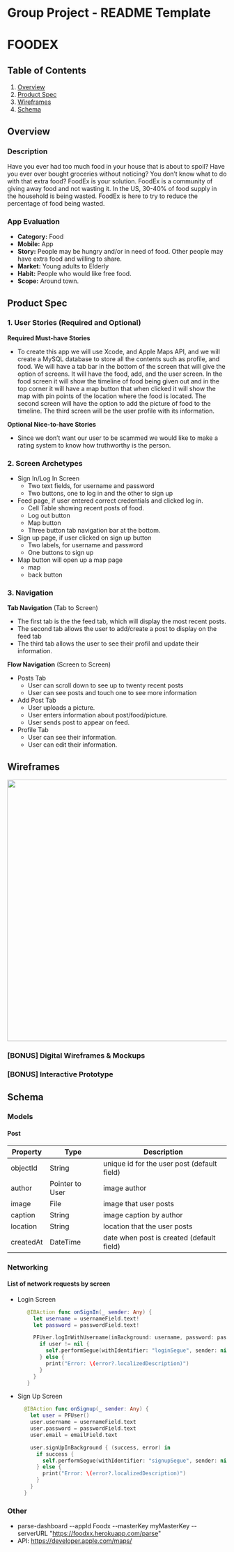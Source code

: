 Group Project - README Template
===

# FOODEX

## Table of Contents
1. [Overview](#Overview)
1. [Product Spec](#Product-Spec)
1. [Wireframes](#Wireframes)
2. [Schema](#Schema)

## Overview
### Description
Have you ever had too much food in your house that is about to spoil? Have you
ever over bought groceries without noticing? You don’t know what to do with that
extra food? FoodEx is your solution. FoodEx is a community of giving away food
and not wasting it. In the US, 30-40% of food supply in the household is being
wasted. FoodEx is here to try to reduce the percentage of food being wasted.

### App Evaluation
- **Category:** Food
- **Mobile:** App
- **Story:** People may be hungry and/or in need of food. Other people may have extra food and willing to share. 
- **Market:** Young adults to Elderly
- **Habit:** People who would like free food. 
- **Scope:** Around town. 

## Product Spec

### 1. User Stories (Required and Optional)

**Required Must-have Stories**

* To create this app we will use Xcode, and Apple Maps API, and we will create a
MySQL database to store all the contents such as profile, and food. We will have a
tab bar in the bottom of the screen that will give the option of screens. It will have the
food, add, and the user screen. In the food screen it will show the timeline of food
being given out and in the top corner it will have a map button that when clicked it
will show the map with pin points of the location where the food is located. The
second screen will have the option to add the picture of food to the timeline. The third
screen will be the user profile with its information. 

**Optional Nice-to-have Stories**

* Since we don’t want our user to be scammed we would like to make a rating system to know how truthworthy is the person.

### 2. Screen Archetypes

* Sign In/Log In Screen
   * Two text fields, for username and password
   * Two buttons, one to log in and the other to sign up
* Feed page, if user entered correct credentials and clicked log in. 
   * Cell Table showing recent posts of food. 
   * Log out button
   * Map button
   * Three button tab navigation bar at the bottom.
* Sign up page, if user clicked on sign up button
   * Two labels, for username and password
   * One buttons to sign up
* Map button will open up a map page
   * map
   * back button

### 3. Navigation

**Tab Navigation** (Tab to Screen)

* The first tab is the the feed tab, which will display the most recent posts. 
* The second tab allows the user to add/create a post to display on the feed tab
* The third tab allows the user to see their profil and update their information. 

**Flow Navigation** (Screen to Screen)

* Posts Tab
   * User can scroll down to see up to twenty recent posts
   * User can see posts and touch one to see more information
* Add Post Tab
   * User uploads a picture. 
   * User enters information about post/food/picture.
   * User sends post to appear on feed. 
* Profile Tab
   * User can see their information.
   * User can edit their information.

## Wireframes
<img src="https://i.ibb.co/WVv60xK/IMG-3814.jpg" width=600>

### [BONUS] Digital Wireframes & Mockups

### [BONUS] Interactive Prototype

## Schema 
### Models
#### Post
   | Property      | Type            | Description                                         | 
   | ------------- | --------------  | --------------------------------------------------- |
   | objectId      | String          | unique id for the user post (default field)         |
   | author        | Pointer to User | image author                                        |
   | image         | File            | image that user posts                               |
   | caption       | String          | image caption by author                             |
   | location      | String          | location that the user posts
   | createdAt     | DateTime        | date when post is created (default field)           |


### Networking
#### List of network requests by screen
   - Login Screen
       ```swift
          @IBAction func onSignIn(_ sender: Any) {
            let username = usernameField.text!
            let password = passwordField.text!

            PFUser.logInWithUsername(inBackground: username, password: password) { (user, error) in
              if user != nil {
                self.performSegue(withIdentifier: "loginSegue", sender: nil)
              } else {
                print("Error: \(error?.localizedDescription)")
              }
            }
          }
       ```
       
   - Sign Up Screen 
      ```swift
        @IBAction func onSignup(_ sender: Any) {
          let user = PFUser()
          user.username = usernameField.text
          user.password = passwordField.text
          user.email = emailField.text

          user.signUpInBackground { (success, error) in
            if success {
              self.performSegue(withIdentifier: "signupSegue", sender: nil)
            } else {
              print("Error: \(error?.localizedDescription)")
            }
          }
        }
      ```


### Other

-  parse-dashboard --appId Foodx --masterKey myMasterKey --serverURL "https://foodxx.herokuapp.com/parse"
- API: https://developer.apple.com/maps/









